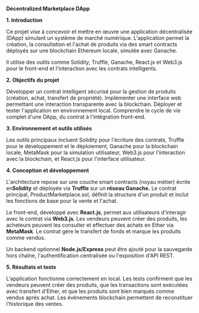 **Décentralized Marketplace DApp**

**1. Introduction**

Ce projet vise à concevoir et mettre en œuvre une application décentralisée (DApp) simulant un système de marché numérique. L'application permet la création, la consultation et l'achat de produits via des smart contracts déployés sur une blockchain Ethereum locale, simulée avec Ganache.

Il utilise des outils comme Solidity, Truffle, Ganache, React.js et Web3.js pour le front-end et l'interaction avec les contrats intelligents.

**2. Objectifs du projet**

Développer un contrat intelligent sécurisé pour la gestion de produits (création, achat, transfert de propriété). Implémenter une interface web permettant une interaction transparente avec la blockchain. Déployer et tester l'application en environnement local. Comprendre le cycle de vie complet d'une DApp, du contrat à l'intégration front-end.

**3. Environnement et outils utilisés**

Les outils principaux incluent Solidity pour l'écriture des contrats, Truffle pour le développement et le déploiement, Ganache pour la blockchain locale, MetaMask pour la simulation utilisateur, Web3.js pour l'interaction avec la blockchain, et React.js pour l'interface utilisateur.

**4. Conception et développement**

L'architecture repose sur une couche smart contracts (noyau métier) écrite en**Solidity** et déployée via **Truffle** sur un **réseau Ganache.** Le contrat principal, ProductMarketplace.sol, définit la structure d'un produit et inclut les fonctions de base pour la vente et l'achat.

Le front-end, développé avec **React.js**, permet aux utilisateurs d'interagir avec le contrat via **Web3.js**. Les vendeurs peuvent créer des produits, les acheteurs peuvent les consulter et effectuer des achats en Ether via **MetaMask**. Le contrat gère le transfert de fonds et marque les produits comme vendus.

Un backend optionnel **Node.js/Express** peut être ajouté pour la sauvegarde hors chaîne, l'authentification centralisée ou l'exposition d'API REST.

**5. Résultats et tests**

L'application fonctionne correctement en local. Les tests confirment que les vendeurs peuvent créer des produits, que les transactions sont exécutées avec transfert d'Ether, et que les produits sont bien marqués comme vendus après achat. Les événements blockchain permettent de reconstituer l'historique des ventes.

